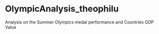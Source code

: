 # OlympicAnalysis_theophilu
Analysis on the Summer Olympics medal performance and Countries GDP Value
